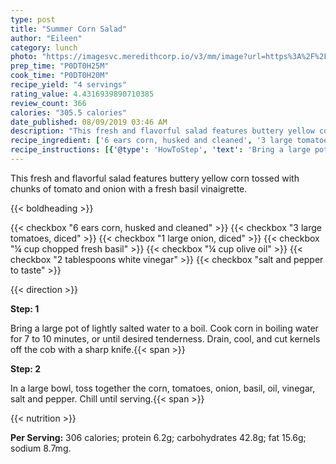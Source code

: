 ```yaml
---
type: post
title: "Summer Corn Salad"
author: "Eileen"
category: lunch
photo: "https://imagesvc.meredithcorp.io/v3/mm/image?url=https%3A%2F%2Fimages.media-allrecipes.com%2Fuserphotos%2F1169760.jpg"
prep_time: "P0DT0H25M"
cook_time: "P0DT0H20M"
recipe_yield: "4 servings"
rating_value: 4.4316939890710385
review_count: 366
calories: "305.5 calories"
date_published: 08/09/2019 03:46 AM
description: "This fresh and flavorful salad features buttery yellow corn tossed with chunks of tomato and onion with a fresh basil vinaigrette."
recipe_ingredient: ['6 ears corn, husked and cleaned', '3 large tomatoes, diced', '1 large onion, diced', '¼ cup chopped fresh basil', '¼ cup olive oil', '2 tablespoons white vinegar', 'salt and pepper to taste']
recipe_instructions: [{'@type': 'HowToStep', 'text': 'Bring a large pot of lightly salted water to a boil. Cook corn in boiling water for 7 to 10 minutes, or until desired tenderness.  Drain, cool, and cut kernels off the cob with a sharp knife.\n'}, {'@type': 'HowToStep', 'text': 'In a large bowl, toss together the corn, tomatoes, onion, basil, oil, vinegar, salt and pepper.  Chill until serving.\n'}]
---
```


This fresh and flavorful salad features buttery yellow corn tossed with chunks of tomato and onion with a fresh basil vinaigrette. 

{{< boldheading >}}

{{< checkbox "6 ears corn, husked and cleaned" >}}
{{< checkbox "3 large tomatoes, diced" >}}
{{< checkbox "1 large onion, diced" >}}
{{< checkbox "¼ cup chopped fresh basil" >}}
{{< checkbox "¼ cup olive oil" >}}
{{< checkbox "2 tablespoons white vinegar" >}}
{{< checkbox "salt and pepper to taste" >}}


{{< direction >}}

**Step: 1**

Bring a large pot of lightly salted water to a boil. Cook corn in boiling water for 7 to 10 minutes, or until desired tenderness.  Drain, cool, and cut kernels off the cob with a sharp knife.{{< span >}}

**Step: 2**

In a large bowl, toss together the corn, tomatoes, onion, basil, oil, vinegar, salt and pepper.  Chill until serving.{{< span >}}

{{< nutrition >}}

**Per Serving:** 306 calories; protein 6.2g; carbohydrates 42.8g; fat 15.6g; sodium 8.7mg.